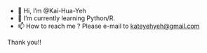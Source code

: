 - 👋 Hi, I’m @Kai-Hua-Yeh
- 🌱 I’m currently learning Python/R.
- 📫 How to reach me ? Please e-mail to kateyehyeh@gmail.com  

Thank you!!

<!---
Kai-Hua-Yeh/Kai-Hua-Yeh is a ✨ special ✨ repository because its `README.md` (this file) appears on your GitHub profile.
You can click the Preview link to take a look at your changes.
--->
